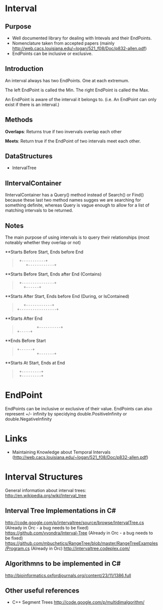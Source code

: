 ﻿# Interval

## Purpose

- Well documented library for dealing with Intevals and their EndPoints.
- Nomenclature taken from accepted papers (mainly http://web.cacs.louisiana.edu/~logan/521_f08/Doc/p832-allen.pdf)
- EndPoints can be inclusive or exclusive.

## Introduction

An interval always has two EndPoints. One at each extremum.

The left EndPoint is called the Min.
The right EndPoint is called the Max.

An EndPoint is aware of the interval it belongs to.
(i.e. An EndPoint can only exist if there is an interval.)

## Methods

**Overlaps**: Returns true if two invervals overlap each other

**Meets**: Return true if the EndPoint of two intervals meet each other.

## DataStructures

- IntervalTree

## IIntervalContainer

IIntervalContainer has a Query() method instead of Search() or Find() because these last two method names sugges we are searching for something definite, whereas Query is vague enough to
allow for a list of matching intervals to be returned.

## Notes

The main purpose of using intervals is to query their relationships (most noteably whether they overlap or not)

**Starts Before Start, Ends before End
>      +-----------+
>         +------------+

**Starts Before Start, Ends after End (Contains)
>      +---------------+
>        +------+


**Starts After Start, Ends before End (During, or IsContained)
>        +------------+
>     +-----------------+

**Starts After End
>              +----------+
>     +-----+

**Ends Before Start
>     +------+
>              +-------+

**Starts At Start, Ends at End
>      +---------+
>      +---------+

# EndPoint

EndPoints can be inclusive or exclusive of their value.
EndPoints can also represent +/- infinity by specidying double.PositiveInfinity or double.NegativeInfinity


# Links

- Maintaining Knowledge about Temporal Intervals (http://web.cacs.louisiana.edu/~logan/521_f08/Doc/p832-allen.pdf)

# Interval Structures

General information about interval trees: http://en.wikipedia.org/wiki/Interval_tree

## Interval Tree Implementations in C#

http://code.google.com/p/intervaltree/source/browse/IntervalTree.cs (Already in Orc - a bug needs to be fixed)
https://github.com/vvondra/Interval-Tree (Already in Orc - a bug needs to be fixed)
https://github.com/mbuchetics/RangeTree/blob/master/RangeTreeExamples/Program.cs (Already in Orc)
http://intervaltree.codeplex.com/


## Algorithmns to be implemented in C#
http://bioinformatics.oxfordjournals.org/content/23/11/1386.full

## Other useful references
- C++ Segment Trees http://code.google.com/p/multidimalgorithm/
